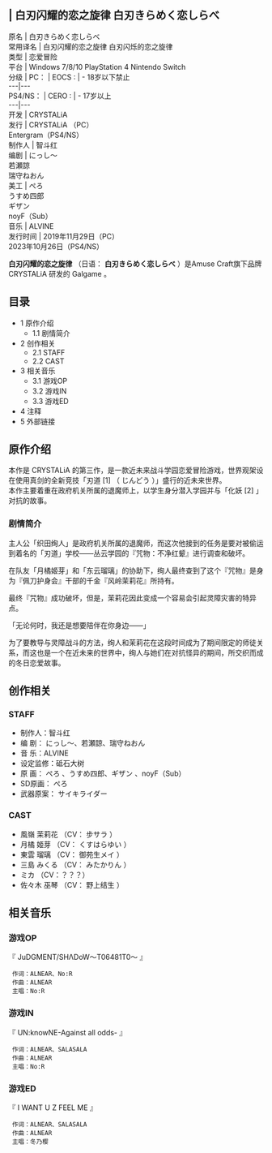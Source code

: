 |  白刃闪耀的恋之旋律  白刃きらめく恋しらべ  
---  
原名  |  白刃きらめく恋しらべ   
常用译名  |  白刃闪耀的恋之旋律  白刃闪烁的恋之旋律   
类型  |  恋爱冒险   
平台  |  Windows 7/8/10  PlayStation 4  Nintendo Switch   
分级  |  PC：  |  EOCS  :  |  \- 18岁以下禁止   
---|---  
PS4/NS：  |  CERO  :  |  \- 17岁以上   
---|---  
开发  |  CRYSTALiA   
发行  |  CRYSTALiA  （PC）   
Entergram（PS4/NS）  
制作人  |  智斗红   
编剧  |  にっし～   
若瀬諒  
瑞守ねおん  
美工  |  ぺろ    
うすめ四郎  
ギザン  
noyF（Sub）  
音乐  |  ALVINE   
发行时间  |  2019年11月29日（PC）   
2023年10月26日（PS4/NS）  
  
**白刃闪耀的恋之旋律** （日语：  **白刃きらめく恋しらべ** ）是Amuse Craft旗下品牌  CRYSTALiA  研发的  Galgame
。

##  目录

  * 1  原作介绍 
    * 1.1  剧情简介 
  * 2  创作相关 
    * 2.1  STAFF 
    * 2.2  CAST 
  * 3  相关音乐 
    * 3.1  游戏OP 
    * 3.2  游戏IN 
    * 3.3  游戏ED 
  * 4  注释 
  * 5  外部链接 

##  原作介绍

本作是  CRYSTALiA  的第三作，是一款近未来战斗学园恋爱冒险游戏，世界观架设在使用真剑的全新竞技「刃道  [1]  （  じんどう
）」盛行的近未来世界。  
本作主要着重在政府机关所属的退魔师上，以学生身分潜入学园并与「化妖  [2]  」对抗的故事。

###  剧情简介

主人公「织田绚人」是政府机关所属的退魔师，而这次他接到的任务是要对被偷运到着名的「刃道」学校——丛云学园的『咒物：不净红颦』进行调查和破坏。  
  
在队友「月橘姬芽」和「东云瑠璃」的协助下，绚人最终查到了这个『咒物』是身为『佩刀护身会』干部的千金『风岭茉莉花』所持有。  
  
最终『咒物』成功破坏，但是，茉莉花因此变成一个容易会引起灵障灾害的特异点。  
  
「无论何时，我还是想要陪伴在你身边——」  
  
为了要教导与灵障战斗的方法，绚人和茉莉花在这段时间成为了期间限定的师徒关系，而这也是一个在近未来的世界中，绚人与她们在对抗怪异的期间，所交织而成的冬日恋爱故事。

##  创作相关

###  STAFF

  * 制作人：智斗红 
  * 编 剧：  にっし～、若瀬諒、瑞守ねおん 
  * 音 乐：ALVINE 
  * 设定监修：砥石大树 
  * 原 画：  ぺろ  、うすめ四郎、ギザン  、noyF（Sub） 
  * SD原画：  ぺろ 
  * 武器原案：  サイキライダー 

###  CAST

  * 風嶺 茉莉花  （CV：  步サラ  ） 
  * 月橘 姬芽  （CV：  くすはらゆい  ） 
  * 東雲 瑠璃  （CV：  御苑生メイ  ） 
  * 三島 みくる  （CV：  みたかりん  ） 
  * ミカ  （CV：？？？） 
  * 佐々木 巫琴  （CV：  野上结生  ） 

##  相关音乐

###  游戏OP

『  JuDGMENT/SHΛDoW～T06481T0～  』

     作词：ALNEAR、No:R 
     作曲：ALNEAR 
     主唱：No:R 

###  游戏IN

『  UN:knowNE-Against all odds-  』

     作词：ALNEAR、SALASALA 
     作曲：ALNEAR 
     主唱：No:R 

###  游戏ED

『  I WANT U Z FEEL ME  』

     作词：ALNEAR、SALASALA 
     作曲：ALNEAR 
     主唱：冬乃樱 

  